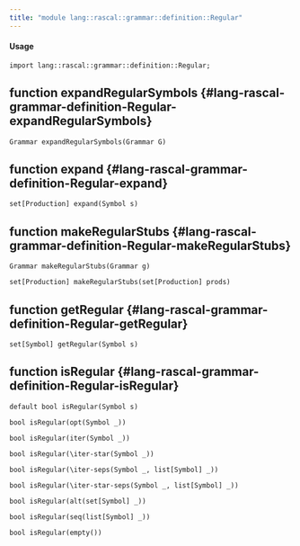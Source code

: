 ```yaml
---
title: "module lang::rascal::grammar::definition::Regular"
---
```


#### Usage

`import lang::rascal::grammar::definition::Regular;`


## function expandRegularSymbols {#lang-rascal-grammar-definition-Regular-expandRegularSymbols}

```rascal
Grammar expandRegularSymbols(Grammar G)

```

## function expand {#lang-rascal-grammar-definition-Regular-expand}

```rascal
set[Production] expand(Symbol s)

```

## function makeRegularStubs {#lang-rascal-grammar-definition-Regular-makeRegularStubs}

```rascal
Grammar makeRegularStubs(Grammar g)

set[Production] makeRegularStubs(set[Production] prods)

```

## function getRegular {#lang-rascal-grammar-definition-Regular-getRegular}

```rascal
set[Symbol] getRegular(Symbol s)

```

## function isRegular {#lang-rascal-grammar-definition-Regular-isRegular}

```rascal
default bool isRegular(Symbol s)

bool isRegular(opt(Symbol _))

bool isRegular(iter(Symbol _))

bool isRegular(\iter-star(Symbol _))

bool isRegular(\iter-seps(Symbol _, list[Symbol] _))

bool isRegular(\iter-star-seps(Symbol _, list[Symbol] _))

bool isRegular(alt(set[Symbol] _))

bool isRegular(seq(list[Symbol] _))

bool isRegular(empty())

```

